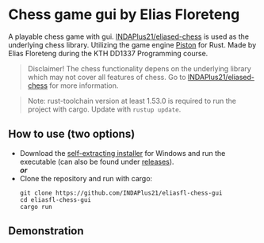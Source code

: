 # Chess game gui by Elias Floreteng

A playable chess game with gui. [INDAPlus21/eliased-chess](https://github.com/INDAPlus21/eliased-chess) is used as the underlying chess library. Utilizing the game engine [Piston](https://www.piston.rs/) for Rust. Made by Elias Floreteng during the KTH DD1337 Programming course.

> Disclaimer! The chess functionality depens on the underlying library which may not cover all features of chess. Go to [INDAPlus21/eliased-chess](https://github.com/INDAPlus21/eliased-chess) for more information.

> Note: rust-toolchain version at least 1.53.0 is required to run the project with cargo. Update with `rustup update`.

## How to use (two options)

- Download the [self-extracting installer](https://github.com/INDAPlus21/eliasfl-chess-gui/releases/latest/download/eliasfl-chess-gui-installer.exe) for Windows and run the executable (can also be found under [releases](https://github.com/INDAPlus21/eliasfl-chess-gui/releases)).  
  **_or_**
- Clone the repository and run with cargo:
  ```shell
  git clone https://github.com/INDAPlus21/eliasfl-chess-gui
  cd eliasfl-chess-gui
  cargo run
  ```

## Demonstration

![]()
